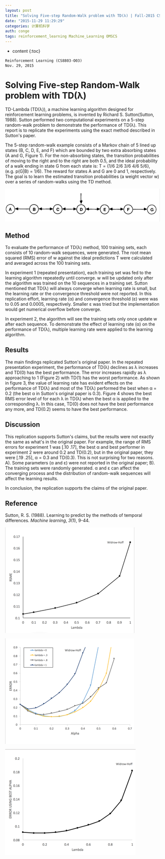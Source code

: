 ```yaml
---
layout: post
title: "Solving Five-step Random-Walk problem with TD(λ) | Fall-2015 CS8803 RL"
date: "2015-11-29 11:29:29"
categories: 计算机科学
auth: conge
tags: reinforcement_learning Machine_Learning OMSCS
---
```

* content
{:toc}

```
Reinforcement Learning (CS8803-O03)
Nov. 29, 2015
```


# Solving Five-step Random-Walk problem with TD(λ)

TD-Lambda (TD(λ)), a machine learning algorithm designed for reinforcement learning problems, is invented by Richard S. Sutton(Sutton, 1988). Sutton performed two computational experiments on a 5-step random-walk problem to demonstrate the performance of TD(λ). This report is to replicate the experiments using the exact method described in Sutton's paper.

The 5-step random-walk example consists of a Markov chain of 5 lined up states (B, C, D, E, and F) which are bounded by two extra absorbing states (A and G, Figure 1). For the non-absorbing states, the transition probabilities of moving to the right and to the right are both 0.5, and the ideal probability of a walk ending in state G from each state is: T = {1/6 2/6 3/6 4/6 5/6}, (e.g. p(G|B) = 1/6). The reward for states A and G are 0 and 1, respectively. The goal is to learn the estimated transition probabilities (a weight vector w) over a series of random-walks using the TD method. 

![Figure 1, Five-Step random-walk problem. Each walk starts at state D and ends when agent reaches the absorbing states A or G. At states B-F, the agent has 50% chance to move to left (or right) when it takes an action. The agent recieves a reward of 0 and 1 when the walk ends at A and G, respectively ](/assets/images/计算机科学/118382-426db6014708354f.png)

## Method

To evaluate the performance of TD(λ) method, 100 training sets, each consists of 10 random-walk sequences, were generated. The root mean squared (RMS) error of w against the ideal predictions T were calculated and averaged across the 100 training sets.

In experiment 1 (repeated presentation), each training set was fed to the learning algorithm repeatedly until converge. w will be updated only after the algorithm was trained on the 10 sequences in a training set. Sutton mentioned that TD(λ) will always converge when learning rate is small, but the learning rate or the convergence threshold were not reported. In this replication effort, learning rate (α) and convergence threshold (ε) were was to 0.05 and 0.0005, respectively. Smaller ε was tried but the implementation would get numerical overflow before converge.

In experiment 2, the algorithm will see the training sets only once update w after each sequence. To demonstrate the effect of learning rate (α) on the performance of TD(λ), multiple learning rate were applied to the learning algorithm.

## Results

The main findings replicated Sutton's original paper. In the repeated presentation experiment,  the performance of TD(λ) declines as λ increases and TD(0) has the best performance. The error increases rapidly as λ approaching to 1 (Figure 2) with TD(1) has the worst performance. As shown in figure 3, the value of learning rate has evident effects on the performance of TD(λ) and most of the TD(λ) performed the best when α = 0.2 (the best α in Sutton's original paper is 0.3). Figure 4 shows the best RMS error level of for each λ in TD(λ) when the best α is applied to the corresponding λ. In this case, TD(0) does not have the best performance any more, and TD(0.2) seems to have the best performance.

## Discussion

This replication supports Sutton's claims, but the results were not exactly the same as what's in the original paper. For example, the range of RMS errors for experiment 1 was [.10 .17], the best α and best performer in experiment 2 were around 0.2 and TD(0.2), but in the original paper, they were [.19 .25], α = 0.3 and TD(0.3). This is not surprising for two reasons. A). Some parameters (α and ε) were not reported in the original paper; B). The training sets were randomly generated.  α and ε can affect the converging process and the distribution of random-walk sequences will affect the learning results.

In conclusion, the replication supports the claims of the original paper.

## Reference

Sutton, R. S. (1988). Learning to predict by the methods of temporal differences. *Machine learning*, *3*(1), 9-44.


![Figure 2](/assets/images/计算机科学/118382-ca54c580351420fb.png)


![Figure 3](/assets/images/计算机科学/118382-6e191b5092025419.png)


![Figure 4](/assets/images/计算机科学/118382-d8949b9e2c90647e.png)
